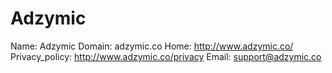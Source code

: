 
# Adzymic

Name: Adzymic
Domain: adzymic.co
Home: http://www.adzymic.co/
Privacy_policy: http://www.adzymic.co/privacy
Email: support@adzymic.co
